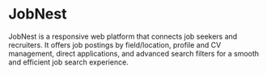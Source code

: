 # JobNest
JobNest is a responsive web platform that connects job seekers and recruiters. It offers job postings by field/location, profile and CV management, direct applications, and advanced search filters for a smooth and efficient job search experience.
